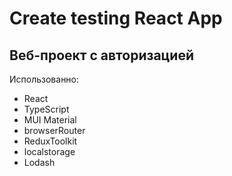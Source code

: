# Create testing React App

## Веб-проект с авторизацией 
 
 Использованно:

- React
- TypeScript
- MUI Material
- browserRouter
- ReduxToolkit
- localstorage
- Lodash 

